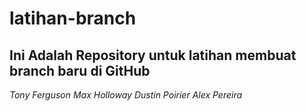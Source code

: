 latihan-branch
==
**Ini Adalah Repository untuk latihan membuat branch baru di GitHub** 
--
*Tony Ferguson*
*Max Holloway*
*Dustin Poirier*
*Alex Pereira*

